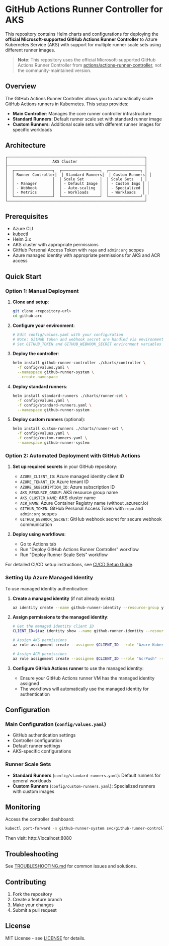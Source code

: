 # GitHub Actions Runner Controller for AKS

This repository contains Helm charts and configurations for deploying the **official Microsoft-supported GitHub Actions Runner Controller** to Azure Kubernetes Service (AKS) with support for multiple runner scale sets using different runner images.

> **Note**: This repository uses the official Microsoft-supported GitHub Actions Runner Controller from [actions/actions-runner-controller](https://github.com/actions/actions-runner-controller), not the community-maintained version.

## Overview

The GitHub Actions Runner Controller allows you to automatically scale GitHub Actions runners in Kubernetes. This setup provides:

- **Main Controller**: Manages the core runner controller infrastructure
- **Standard Runners**: Default runner scale set with standard runner image
- **Custom Runners**: Additional scale sets with different runner images for specific workloads

## Architecture

```
┌─────────────────────────────────────────────────────────────┐
│                    AKS Cluster                              │
├─────────────────────────────────────────────────────────────┤
│  ┌─────────────────┐  ┌─────────────────┐  ┌──────────────┐ │
│  │ Runner Controller│  │ Standard Runners│  │ Custom Runners│ │
│  │                 │  │ Scale Set       │  │ Scale Sets   │ │
│  │ - Manager       │  │ - Default Image │  │ - Custom Imgs │ │
│  │ - Webhook       │  │ - Auto-scaling  │  │ - Specialized │ │
│  │ - Metrics       │  │ - Workloads     │  │ - Workloads   │ │
│  └─────────────────┘  └─────────────────┘  └──────────────┘ │
└─────────────────────────────────────────────────────────────┘
```

## Prerequisites

- Azure CLI
- kubectl
- Helm 3.x
- AKS cluster with appropriate permissions
- GitHub Personal Access Token with `repo` and `admin:org` scopes
- Azure managed identity with appropriate permissions for AKS and ACR access

## Quick Start

### Option 1: Manual Deployment

1. **Clone and setup**:
   ```bash
   git clone <repository-url>
   cd github-arc
   ```

2. **Configure your environment**:
   ```bash
   # Edit config/values.yaml with your configuration
   # Note: GitHub token and webhook secret are handled via environment variables
   # Set GITHUB_TOKEN and GITHUB_WEBHOOK_SECRET environment variables before deployment
   ```

3. **Deploy the controller**:
   ```bash
   helm install github-runner-controller ./charts/controller \
     -f config/values.yaml \
     --namespace github-runner-system \
     --create-namespace
   ```

4. **Deploy standard runners**:
   ```bash
   helm install standard-runners ./charts/runner-set \
     -f config/values.yaml \
     -f config/standard-runners.yaml \
     --namespace github-runner-system
   ```

5. **Deploy custom runners** (optional):
   ```bash
   helm install custom-runners ./charts/runner-set \
     -f config/values.yaml \
     -f config/custom-runners.yaml \
     --namespace github-runner-system
   ```

### Option 2: Automated Deployment with GitHub Actions

1. **Set up required secrets** in your GitHub repository:
   - `AZURE_CLIENT_ID`: Azure managed identity client ID
   - `AZURE_TENANT_ID`: Azure tenant ID
   - `AZURE_SUBSCRIPTION_ID`: Azure subscription ID
   - `AKS_RESOURCE_GROUP`: AKS resource group name
   - `AKS_CLUSTER_NAME`: AKS cluster name
   - `ACR_NAME`: Azure Container Registry name (without .azurecr.io)
   - `GITHUB_TOKEN`: GitHub Personal Access Token with `repo` and `admin:org` scopes
   - `GITHUB_WEBHOOK_SECRET`: GitHub webhook secret for secure webhook communication

2. **Deploy using workflows**:
   - Go to Actions tab
   - Run "Deploy GitHub Actions Runner Controller" workflow
   - Run "Deploy Runner Scale Sets" workflow

For detailed CI/CD setup instructions, see [CI/CD Setup Guide](docs/CI_CD_SETUP.md).

### Setting Up Azure Managed Identity

To use managed identity authentication:

1. **Create a managed identity** (if not already exists):
   ```bash
   az identity create --name github-runner-identity --resource-group your-resource-group
   ```

2. **Assign permissions to the managed identity**:
   ```bash
   # Get the managed identity client ID
   CLIENT_ID=$(az identity show --name github-runner-identity --resource-group your-resource-group --query clientId -o tsv)
   
   # Assign AKS permissions
   az role assignment create --assignee $CLIENT_ID --role "Azure Kubernetes Service Cluster Admin Role" --scope /subscriptions/your-subscription-id/resourceGroups/your-aks-resource-group/providers/Microsoft.ContainerService/managedClusters/your-aks-cluster
   
   # Assign ACR permissions
   az role assignment create --assignee $CLIENT_ID --role "AcrPush" --scope /subscriptions/your-subscription-id/resourceGroups/your-acr-resource-group/providers/Microsoft.ContainerRegistry/registries/your-acr-name
   ```

3. **Configure GitHub Actions runner** to use the managed identity:
   - Ensure your GitHub Actions runner VM has the managed identity assigned
   - The workflows will automatically use the managed identity for authentication

## Configuration

### Main Configuration (`config/values.yaml`)

- GitHub authentication settings
- Controller configuration
- Default runner settings
- AKS-specific configurations

### Runner Scale Sets

- **Standard Runners** (`config/standard-runners.yaml`): Default runners for general workloads
- **Custom Runners** (`config/custom-runners.yaml`): Specialized runners with custom images

## Monitoring

Access the controller dashboard:
```bash
kubectl port-forward -n github-runner-system svc/github-runner-controller 8080:80
```

Then visit: http://localhost:8080

## Troubleshooting

See [TROUBLESHOOTING.md](docs/TROUBLESHOOTING.md) for common issues and solutions.

## Contributing

1. Fork the repository
2. Create a feature branch
3. Make your changes
4. Submit a pull request

## License

MIT License - see [LICENSE](LICENSE) for details. 